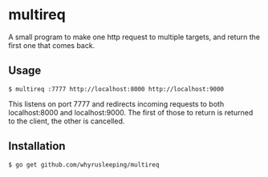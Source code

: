 # multireq
A small program to make one http request to multiple targets, and return the first one that comes back.

## Usage
```
$ multireq :7777 http://localhost:8000 http://localhost:9000
```

This listens on port 7777 and redirects incoming requests to both localhost:8000 and localhost:9000. The first of those to return is returned to the client, the other is cancelled.

## Installation
```
$ go get github.com/whyrusleeping/multireq
```
